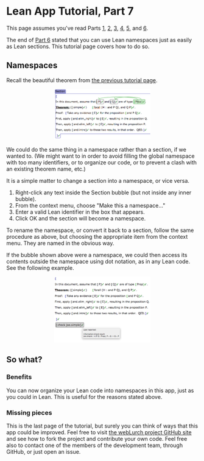 
# Lean App Tutorial, Part 7

This page assumes you've read Parts [1](tutorial-1.md), [2](tutorial-2.md),
[3](tutorial-3.md), [4](tutorial-4.md), [5](tutorial-5.md), and
[6](tutorial-6.md).

The end of [Part 6](tutorial-6.md) stated that you can use Lean namespaces
just as easily as Lean sections.  This tutorial page covers how to do so.

## Namespaces

Recall the beautiful theorem from [the previous tutorial page](tutorial-6.md).

<p align=center><img src='example-theorem-section-details.png' width=50%/></p>

We could do the same thing in a namespace rather than a section, if we
wanted to.  (We might want to in order to avoid filling the global
namespace with too many identifiers, or to organize our code, or to prevent
a clash with an existing theorem name, etc.)

It is a simple matter to change a section into a namespace, or vice versa.

 1. Right-click any text inside the Section bubble (but not inside any inner
    bubble).
 1. From the context menu, choose "Make this a namespace..."
 1. Enter a valid Lean identifier in the box that appears.
 1. Click OK and the section will become a namespace.

To rename the namespace, or convert it back to a section, follow the same
procedure as above, but choosing the appropriate item from the context menu.
They are named in the obvious way.

If the bubble shown above were a namespace, we could then access its
contents outside the namespace using dot notation, as in any Lean code.
See the following example.

<p align=center><img src='example-namespace.png' width=50%/></p>

## So what?

### Benefits

You can now organize your Lean code into namespaces in this app, just as you
could in Lean.  This is useful for the reasons stated above.

### Missing pieces

This is the last page of the tutorial, but surely you can think of ways that
this app could be improved.  Feel free to visit [the webLurch project GitHub
site](https://github.com/nathancarter/weblurch) and see how to fork the
project and contribute your own code.  Feel free also to contact one of the
members of the development team, through GitHub, or just open an issue.
